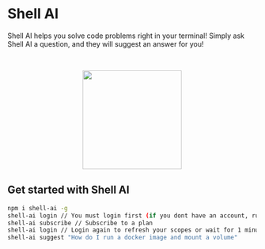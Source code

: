 # Shell AI

Shell AI helps you solve code problems right in your terminal! Simply ask Shell AI a question, and they will suggest an answer for you!
&nbsp;&nbsp;
&nbsp;&nbsp;

&nbsp;&nbsp;

<p align="center" width="100%">
  <img src="https://user-images.githubusercontent.com/11717131/193361157-a092f6d5-793c-42bf-b750-3fffea0bd704.png" data-canonical-src="https://user-images.githubusercontent.com/11717131/193361157-a092f6d5-793c-42bf-b750-3fffea0bd704.png" width="200"  />
</p>

## Get started with Shell AI

```bash
npm i shell-ai -g
shell-ai login // You must login first (if you dont have an account, run shell-ai signup)
shell-ai subscribe // Subscribe to a plan
shell-ai login // Login again to refresh your scopes or wait for 1 minute
shell-ai suggest "How do I run a docker image and mount a volume"
```

